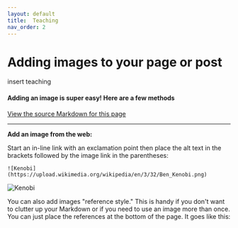 ```yaml
---
layout: default
title:  Teaching
nav_order: 2
---
```

# Adding images to your page or post

insert teaching

#### Adding an image is super easy! Here are a few methods
[View the source Markdown for this page](https://raw.githubusercontent.com/ubc-lib-geo/gis-workshop-waml-template/master/content/examples/images.md)



___

**Add an image from the web:**

Start an in-line link with an exclamation point then place the alt text in the brackets followed by the image link in the parentheses:

```
![Kenobi](https://upload.wikimedia.org/wikipedia/en/3/32/Ben_Kenobi.png)
```

![Kenobi](https://upload.wikimedia.org/wikipedia/en/3/32/Ben_Kenobi.png)

You can also add images "reference style." This is handy if you don't want to clutter up your Markdown or if you need to use an image more than once. You can just place the references at the bottom of the page. It goes like this:
